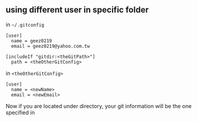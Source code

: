 ## using different user in specific folder

in `~/.gitconfig`
```
[user]
  name = geez0219
  email = geez0219@yahoo.com.tw

[includeIf "gitdir:<theGitPath>"]
  path = <theOtherGitConfig>
```

in `<theOtherGitConfig>`
```
[user]
  name = <newName>
  email = <newEmail>
```

Now if you are located under <theGitPath> directory, your git information will be the one specified in <theOtherGitConfig>  
